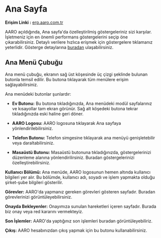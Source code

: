 ﻿---
SayfaID: Ana sayfa
SayfaTipi: Ana sayfa
---

# Ana Sayfa 

**Erişim Linki :** [erp.aaro.com.tr](erp.aaro.com.tr)

AARO açıldığında, Ana sayfa'da özelleştirilmiş göstergeleriniz sizi karşılar. İşletmeniz için en önemli performans göstergelerini seçip öne çıkarabilirsiniz. 
Detaylı verilere hızlıca erişmek için göstergelere tıklamanız yeterlidir. Gösterge detaylarına [buradan](../Gostergeler.md) ulaşabilirsiniz.


## Ana Menü Çubuğu

Ana menü çubuğu, ekranın sağ üst köşesinde üç çizgi şeklinde bulunan butonla temsil edilir. Bu butona tıklayarak tüm menülere erişim sağlayabilirsiniz. 

Ana menüdeki butonlar şunlardır:

- **Ev Butonu:** Bu butona tıkladığınızda, Ana menüdeki modül sayfalarınız ve kısayollar tam ekran görünür. Sağ alt köşedeki butona tekrar tıkladığınızda eski haline geri döner.
  
- **AARO Logosu:** AARO logosuna tıklayarak Ana sayfaya yönlendirilebilirsiniz.

- **Telefon Butonu:** Telefon simgesine tıklayarak ana menüyü genişletebilir veya daraltabilirsiniz.

- **Masaüstü Butonu:** Masaüstü butonuna tıkladığınızda, göstergelerinizi düzenleme alanına yönlendirilirsiniz. Buradan göstergelerinizi özelleştirebilirsiniz.

**Kullanıcı Bölümü:** Ana menüde, AARO logosunun hemen altında kullanıcı bilgileri yer alır. Bu bölümde, kullanıcı adı, soyadı ve işlem yapmakta olduğu şirket-şube bilgileri gösterilir.

**Görevler:** AARO'da yapmanız gereken görevleri gösteren sayfadır. Buradan görevlerinizi görüntüleyebilirsiniz.

**Onayda Bekleyenler:** Onayımıza sunulan hareketleri içeren sayfadır. Burada biz onay veya red kararını vermekteyiz.

**Son İşlemler:** AARO'da yaptığınız son işlemleri buradan görüntüleyebiliriz. 

**Çıkış:** AARO hesabınızdan çıkış yapmak için bu butonu kullanabilirsiniz.






